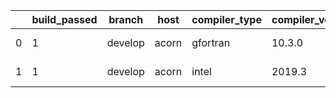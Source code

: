 |    |   build_passed | branch   | host   | compiler_type   | compiler_version   | mpi_type   | mpi_version   | o_g   | os    |   unit_pass | unit_fail   |   system_pass |   system_fail |   example_pass |   example_fail |   nuopc_pass |   nuopc_fail | hash                                                                                                                     | modified                   |
|----|----------------|----------|--------|-----------------|--------------------|------------|---------------|-------|-------|-------------|-------------|---------------|---------------|----------------|----------------|--------------|--------------|--------------------------------------------------------------------------------------------------------------------------|----------------------------|
|  0 |              1 | develop  | acorn  | gfortran        | 10.3.0             | mpich3     | 8.1.7         | O     | Linux |        9071 | 0           |            49 |             0 |             80 |              0 |           50 |            0 | [artifacts](https://github.com/ryanlong1004/esmf-test-artifacts/tree/acorn/develop/acorn/gfortran/10.3.0/O/mpich3/8.1.7) | 2022-01-31 00:42:06.847534 |
|  1 |              1 | develop  | acorn  | intel           | 2019.3             | mpi        | 8.1.7         | O     | Linux |       11931 | queued28    |            49 |             0 |             80 |              0 |           50 |            0 | [artifacts](https://github.com/ryanlong1004/esmf-test-artifacts/tree/acorn/develop/acorn/intel/2019.3/O/mpi/8.1.7)       | 2022-01-31 00:42:06.847534 |